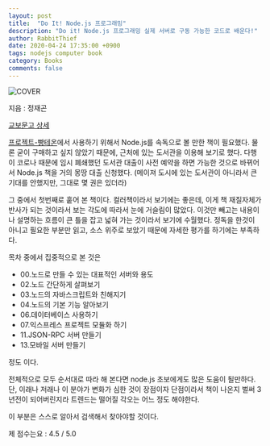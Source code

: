 ```yaml
---
layout: post
title:  "Do It! Node.js 프로그래밍"
description: "Do it! Node.js 프로그래밍 실제 서버로 구동 가능한 코드로 배운다!"
author: RabbitThief
date: 2020-04-24 17:35:00 +0900
tags: nodejs computer book 
category: Books
comments: false
---
```




![COVER](http://image.kyobobook.co.kr/images/book/xlarge/802/x9791187370802.jpg)

지음 : 정재곤

[교보문고 상세](http://www.kyobobook.co.kr/product/detailViewKor.laf?ejkGb=KOR&mallGb=KOR&barcode=9791187370802&orderClick=LEa&Kc=#N)



[프로젝트-빵테온](https://rabbitthief37.github.io/post/project-bbantheon)에서 사용하기 위해서 Node.js를 속독으로 볼 만한 책이 필요했다.  물론 굳이 구매하고 싶지 않았기 때문에, 근처에 있는 도서관을 이용해 보기로 했다.  다행이 코로나 때문에 임시 폐쇄했던 도서관 대출이 사전 예약을 하면 가능한 것으로 바뀌어서 Node.js 책을 거의 몽땅 대출 신청했다. (메이져 도시에 있는 도서관이 아니라서 큰 기대를 안했지만, 그대로 몇 권은 있더라) 

그 중에서 첫번째로 훝어 본 책이다.  컬러책이라서 보기에는 좋은데, 이게 책 재질자체가 반사가 되는 것이라서 보는 각도에 따라서 눈에 거슬림이 많았다.  이것만 빼고는 내용이나 설명하는 흐름이 큰 틀을 잡고 넓혀 가는 것이라서 보기에 수월했다.  정독을 한것이 아니고 필요한 부분만 읽고, 소스 위주로 보았기 때문에 자세한 평가를 하기에는 부족하다.

목차 중에서 집중적으로 본 것은

- 00.노드로 만들 수 있는 대표적인 서버와 용도
- 02.노드 간단하게 살펴보기
- 03.노드의 자바스크립트와 친해지기
- 04.노드의 기본 기능 알아보기
- 06.데이터베이스 사용하기
- 07.익스프레스 프로젝트 모듈화 하기
- 11.JSON-RPC 서버 만들기
- 13.모바일 서버 만들기

정도 이다.  

전체적으로 모두 순서대로 따라 해 본다면 node.js 초보에게도 많은 도움이 될만하다.  단, 이래나 저래나 이 분야가 변화가 심한 것이 장점이자 단점이라서 책이 나온지 벌써 3년전이 되어버린지라 트렌드는 떨어질 각오는 어느 정도 해야한다.

이 부분은 스스로 알아서 검색해서 찾아야할 것이다.



제 점수는요 : 4.5 / 5.0